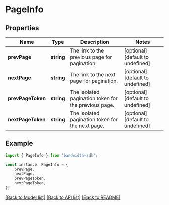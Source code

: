 # PageInfo


## Properties

Name | Type | Description | Notes
------------ | ------------- | ------------- | -------------
**prevPage** | **string** | The link to the previous page for pagination. | [optional] [default to undefined]
**nextPage** | **string** | The link to the next page for pagination. | [optional] [default to undefined]
**prevPageToken** | **string** | The isolated pagination token for the previous page. | [optional] [default to undefined]
**nextPageToken** | **string** | The isolated pagination token for the next page. | [optional] [default to undefined]

## Example

```typescript
import { PageInfo } from 'bandwidth-sdk';

const instance: PageInfo = {
    prevPage,
    nextPage,
    prevPageToken,
    nextPageToken,
};
```

[[Back to Model list]](../README.md#documentation-for-models) [[Back to API list]](../README.md#documentation-for-api-endpoints) [[Back to README]](../README.md)
